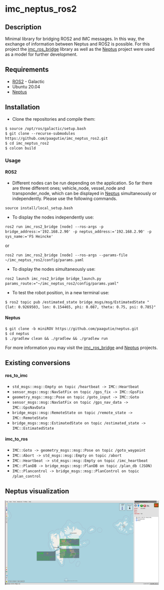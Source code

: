 # imc_neptus_ros2 

## Description
Minimal library for bridging ROS2 and IMC messages. In this way, the exchange of information between Neptus and ROS2 is possible. For this project the [imc_ros_bridge](https://github.com/smarc-project/imc_ros_bridge) library as well as the [Neptus](https://github.com/LSTS/neptus) project were used as a model for further development.

## Requirements
- [ROS2](https://docs.ros.org/en/galactic/Installation.html) - Galactic
- Ubuntu 20.04
- [Neptus](https://www.lsts.pt/index.php/software/54/)


## Installation
- Clone the repositories and compile them:
```
$ source /opt/ros/galactic/setup.bash
$ git clone --recurse-submodules https://github.com/paagutie/imc_neptus_ros2.git
$ cd imc_neptus_ros2
$ colcon build
```

### Usage

#### ROS2  
- Different nodes can be run depending on the application. So far there are three different ones; vehicle_node, vessel_node and transponder_node, which can be displayed in [Neptus](https://github.com/LSTS/neptus) simultaneously or independently. Please use the following commands.
```
source install/local_setup.bash
```
- To display the nodes independently use:
```
ros2 run imc_ros2_bridge [node] --ros-args -p bridge_address:='192.168.2.90' -p neptus_address:='192.168.2.90' -p sys_name:='FS Heincke'
```
or
```
ros2 run imc_ros2_bridge [node] --ros-args --params-file ~/imc_neptus_ros2/config/params.yaml 
```

- To display the nodes simultaneously use:
```
ros2 launch imc_ros2_bridge bridge_launch.py params_route:="~/imc_neptus_ros2/config/params.yaml"
```

- To test the robot position, in a new terminal use:
```
$ ros2 topic pub /estimated_state bridge_msgs/msg/EstimatedState "{lat: 0.9269503, lon: 0.154465, phi: 0.087, theta: 0.75, psi: 0.785}"
```

#### Neptus
```
$ git clone -b miniROV https://github.com/paagutie/neptus.git
$ cd neptus
$ ./gradlew clean && ./gradlew && ./gradlew run
```

For more information you may visit the [imc_ros_bridge](https://github.com/smarc-project/imc_ros_bridge) and [Neptus](https://github.com/LSTS/neptus) projects. 


## Existing conversions
#### ros_to_imc 
- `std_msgs::msg::Empty on topic /heartbeat -> IMC::Heartbeat`
- `sensor_msgs::msg::NavSatFix on topic /gps_fix -> IMC::GpsFix`
- `geometry_msgs::msg::Pose on topic /goto_input -> IMC::Goto`
- `sensor_msgs::msg::NavSatFix on topic /gps_nav_data -> IMC::GpsNavData`
- `bridge_msgs::msg::RemoteState on topic /remote_state -> IMC::RemoteState`
- `bridge_msgs::msg::EstimatedState on topic /estimated_state -> IMC::EstimatedState`

#### imc_to_ros
- `IMC::Goto -> geometry_msgs::msg::Pose on topic /goto_waypoint`
- `IMC::Abort -> std_msgs::msg::Empty on topic /abort`
- `IMC::Heartbeat -> std_msgs::msg::Empty on topic /imc_heartbeat`
- `IMC::PlanDB -> bridge_msgs::msg::PlanDB on topic /plan_db (JSON)`
- `IMC::Plancontrol -> bridge_msgs::msg::PlanControl on topic /plan_control`

## Neptus visualization
<img src="images/neptus_visualization.png" alt="neptus"/>
